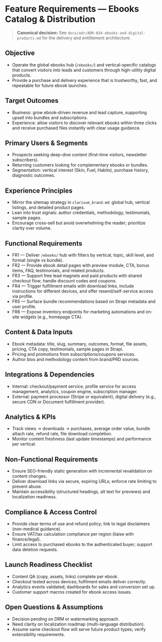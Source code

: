 # Feature Requirements — Ebooks Catalog & Distribution

> **Canonical decision:** See `docs/adr/ADR-024-ebooks-and-digital-products.md` for the delivery and entitlement architecture.

## Objective
- Operate the global ebooks hub (`/ebooks/`) and vertical-specific catalogs that convert visitors into leads and customers through high-utility digital products.
- Provide a purchase and delivery experience that is trustworthy, fast, and repeatable for future ebook launches.

## Target Outcomes
- Business: grow ebook-driven revenue and lead capture, supporting upsell into bundles and subscriptions.
- Experience: allow visitors to discover relevant ebooks within three clicks and receive purchased files instantly with clear usage guidance.

## Primary Users & Segments
- Prospects seeking deep-dive content (first-time visitors, newsletter subscribers).
- Returning customers looking for complementary ebooks or bundles.
- Segmentation: vertical interest (Skin, Fuel, Habits), purchase history, diagnostic outcomes.

## Experience Principles
- Mirror the sitemap strategy in `clarivum_brand.md`: global hub, vertical listings, and detailed product pages.
- Lean into trust signals: author credentials, methodology, testimonials, sample pages.
- Encourage cross-sell but avoid overwhelming the reader; prioritize clarity over volume.

## Functional Requirements
- FR1 — Deliver `/ebooks/` hub with filters by vertical, topic, skill level, and format (single vs bundle).
- FR2 — Provide ebook detail pages with preview module, CTA, bonus items, FAQ, testimonials, and related products.
- FR3 — Support free lead magnets and paid products with shared checkout flow; handle discount codes and coupons.
- FR4 — Trigger fulfillment emails with download links, include instructions for different devices, and offer resend/self-service access via profile.
- FR5 — Surface bundle recommendations based on Strapi metadata and user profile.
- FR6 — Expose inventory endpoints for marketing automations and on-site widgets (e.g., homepage CTA).

## Content & Data Inputs
- Ebook metadata: title, slug, summary, outcomes, format, file assets, pricing, CTA copy, testimonials, sample pages in Strapi.
- Pricing and promotions from subscriptions/coupons services.
- Author bios and methodology content from brand/PRD sources.

## Integrations & Dependencies
- Internal: checkout/payment service, profile service for access management, analytics, coupon engine, subscription manager.
- External: payment processor (Stripe or equivalent), digital delivery (e.g., secure CDN or Document fulfillment provider).

## Analytics & KPIs
- Track views → downloads → purchases, average order value, bundle attach rate, refund rate, file download completion.
- Monitor content freshness (last update timestamps) and performance per vertical.

## Non-Functional Requirements
- Ensure SEO-friendly static generation with incremental revalidation on content changes.
- Deliver download links via secure, expiring URLs; enforce rate limiting to prevent abuse.
- Maintain accessibility (structured headings, alt text for previews) and localization readiness.

## Compliance & Access Control
- Provide clear terms of use and refund policy; link to legal disclaimers (non-medical guidance).
- Ensure VAT/tax calculation compliance per region (liaise with finance/legal).
- Limit access to purchased ebooks to the authenticated buyer; support data deletion requests.

## Launch Readiness Checklist
- Content QA (copy, assets, links) complete per ebook.
- Checkout tested across devices; fulfilment emails deliver correctly.
- Analytics events validated; dashboards for sales and conversion set up.
- Customer support macros created for ebook access issues.

## Open Questions & Assumptions
- Decision pending on DRM or watermarking approach.
- Need clarity on localization roadmap (multi-language distribution).
- Assume same checkout flow will serve future product types; verify extensibility requirements.
